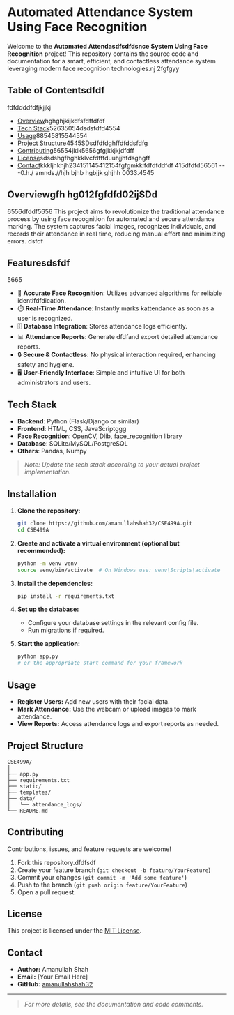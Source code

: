 
# Automated Attendance System Using Face Recognition

Welcome to the **Automated Attendasdfsdfdsnce System Using Face Recognition** project! This repository contains the source code and documentation for a smart, efficient, and contactless attendance system leveraging modern face recognition technologies.nj
2fgfgyy
## Table of Contentsdfdf
fdfddddfdfjkjjkj
- [Overview](#overview)hghghjkijkdfsfdffdfdf
- [Tech Stack](#tech-stack)52635054dsdsfdfd4554
- [Usage](#usage)88545815544554
- [Project Structure](#project-struct1545615ure)4545SDsdfdfdghffdfddsfdfg
- [Contributing](#contributing)56554jklk5656gfgjkkjkjdfdff
- [License](#license)sdsdshgfhghkklvcfdfffduuhjjhfdsghgff
- [Contact](#contact)kkkljhkhjh234151145412154fgfgmkklfdfdfddfdf
415dfdfd56561
---0.h./ amnds.//hjh bjhb hgbjjk ghjhh
0033.4545
## Overviewgfh hg012fgfdfd02ijSDd
6556dfddf5656
This project aims to revolutionize the traditional attendance process by using face recognition for automated and secure attendance marking. The system captures facial images, recognizes individuals, and records their attendance in real time, reducing manual effort and minimizing errors.
dsfdf
## Featuresdsfdf
5665
- 🎯 **Accurate Face Recognition**: Utilizes advanced algorithms for reliable identifdfdication.
- ⏱️ **Real-Time Attendance**: Instantly marks kattendance as soon as a user is recognized.
- 🗄️ **Database Integration**: Stores attendance logs efficiently.
- 📊 **Attendance Reports**: Generate dfdfand export detailed attendance reports.
- 🔒 **Secure & Contactless**: No physical interaction required, enhancing safety and hygiene.
- 🖥️ **User-Friendly Interface**: Simple and intuitive UI for both administrators and users.

## Tech Stack

- **Backend**: Python (Flask/Django or similar)
- **Frontend**: HTML, CSS, JavaScriptggg
- **Face Recognition**: OpenCV, Dlib, face_recognition library
- **Database**: SQLite/MySQL/PostgreSQL
- **Others**: Pandas, Numpy

> _Note: Update the tech stack according to your actual project implementation._

## Installation

1. **Clone the repository:**
   ```bash
   git clone https://github.com/amanullahshah32/CSE499A.git
   cd CSE499A
   ```

2. **Create and activate a virtual environment (optional but recommended):**
   ```bash
   python -m venv venv
   source venv/bin/activate  # On Windows use: venv\Scripts\activate
   ```

3. **Install the dependencies:**
   ```bash
   pip install -r requirements.txt
   ```

4. **Set up the database:**
   - Configure your database settings in the relevant config file.
   - Run migrations if required.

5. **Start the application:**
   ```bash
   python app.py
   # or the appropriate start command for your framework
   ```

## Usage

- **Register Users:** Add new users with their facial data.
- **Mark Attendance:** Use the webcam or upload images to mark attendance.
- **View Reports:** Access attendance logs and export reports as needed.

## Project Structure

```
CSE499A/
│
├── app.py
├── requirements.txt
├── static/
├── templates/
├── data/
│   └── attendance_logs/
└── README.md
```

## Contributing

Contributions, issues, and feature requests are welcome!

1. Fork this repository.dfdfsdf
2. Create your feature branch (`git checkout -b feature/YourFeature`)
3. Commit your changes (`git commit -m 'Add some feature'`)
4. Push to the branch (`git push origin feature/YourFeature`)
5. Open a pull request.

## License

This project is licensed under the [MIT License](LICENSE).

## Contact

- **Author:** Amanullah Shah
- **Email:** [Your Email Here]
- **GitHub:** [amanullahshah32](https://github.com/amanullahshah32)

---

> _For more details, see the documentation and code comments._
